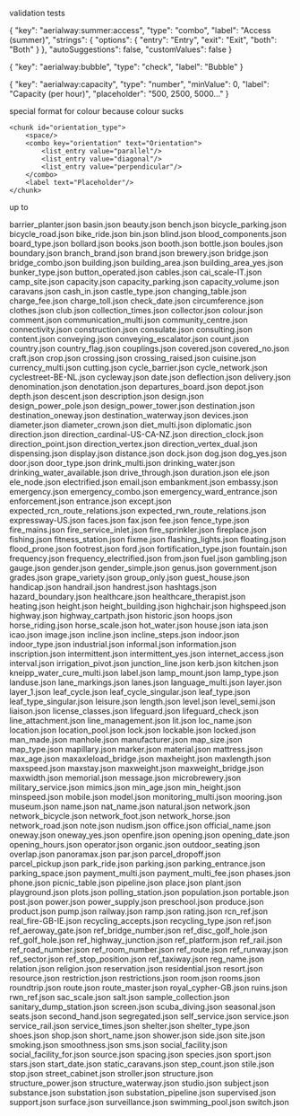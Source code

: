 validation tests

{
"key": "aerialway:summer:access",
"type": "combo",
"label": "Access (summer)",
"strings": {
"options": {
"entry": "Entry",
"exit": "Exit",
"both": "Both"
}
},
"autoSuggestions": false,
"customValues": false
}

<chunk id="aerialway:summer:access_type">
    <space/>
    <combo key="aerialway:summer:access" text="Access (summer)">
        <list_entry value="entry" display_value="Entry"/>
        <list_entry value="exit" display_value="Exit"/>
        <list_entry value="both" display_value="Both"/>
    </combo>
    <label text="Placeholder"/>
</chunk>


{
"key": "aerialway:bubble",
"type": "check",
"label": "Bubble"
}


<chunk id="aerialway:bubble_boolean">
    <space/>
    <check key="aerialway:bubble" text="Bubble"/>
    <label text="Placeholder"/>
</chunk>

{
"key": "aerialway:capacity",
"type": "number",
"minValue": 0,
"label": "Capacity (per hour)",
"placeholder": "500, 2500, 5000..."
}


<chunk id="aerialway_capacity_text">
    <space/>
    <text key="aerialway:capacity" text="Capacity (per hour)"/>
    <label text="Placeholder"/>
</chunk>


special format for colour because colour sucks

<chunk id="building_colour_text">
    <space/>
    <combo key="building:colour" text="Façade Color">
        <list_entry value="black" display_value="black"/>
        <list_entry value="white" display_value="white"/>
    </combo>
    <label text="Placeholder"/>
</chunk>






    <chunk id="orientation_type">
        <space/>
        <combo key="orientation" text="Orientation">
            <list_entry value="parallel"/>
            <list_entry value="diagonal"/>
            <list_entry value="perpendicular"/>
        </combo>
        <label text="Placeholder"/>
    </chunk>

up to

barrier_planter.json
basin.json
beauty.json
bench.json
bicycle_parking.json
bicycle_road.json
bike_ride.json
bin.json
blind.json
blood_components.json
board_type.json
bollard.json
books.json
booth.json
bottle.json
boules.json
boundary.json
branch_brand.json
brand.json
brewery.json
bridge.json
bridge_combo.json
building.json
building_area.json
building_area_yes.json
bunker_type.json
button_operated.json
cables.json
cai_scale-IT.json
camp_site.json
capacity.json
capacity_parking.json
capacity_volume.json
caravans.json
cash_in.json
castle_type.json
changing_table.json
charge_fee.json
charge_toll.json
check_date.json
circumference.json
clothes.json
club.json
collection_times.json
collector.json
colour.json
comment.json
communication_multi.json
community_centre.json
connectivity.json
construction.json
consulate.json
consulting.json
content.json
conveying.json
conveying_escalator.json
count.json
country.json
country_flag.json
couplings.json
covered.json
covered_no.json
craft.json
crop.json
crossing.json
crossing_raised.json
cuisine.json
currency_multi.json
cutting.json
cycle_barrier.json
cycle_network.json
cyclestreet-BE-NL.json
cycleway.json
date.json
deflection.json
delivery.json
denomination.json
denotation.json
departures_board.json
depot.json
depth.json
descent.json
description.json
design.json
design_power_pole.json
design_power_tower.json
destination.json
destination_oneway.json
destination_waterway.json
devices.json
diameter.json
diameter_crown.json
diet_multi.json
diplomatic.json
direction.json
direction_cardinal-US-CA-NZ.json
direction_clock.json
direction_point.json
direction_vertex.json
direction_vertex_dual.json
dispensing.json
display.json
distance.json
dock.json
dog.json
dog_yes.json
door.json
door_type.json
drink_multi.json
drinking_water.json
drinking_water_available.json
drive_through.json
duration.json
ele.json
ele_node.json
electrified.json
email.json
embankment.json
embassy.json
emergency.json
emergency_combo.json
emergency_ward_entrance.json
enforcement.json
entrance.json
except.json
expected_rcn_route_relations.json
expected_rwn_route_relations.json
expressway-US.json
faces.json
fax.json
fee.json
fence_type.json
fire_mains.json
fire_service_inlet.json
fire_sprinkler.json
fireplace.json
fishing.json
fitness_station.json
fixme.json
flashing_lights.json
floating.json
flood_prone.json
footrest.json
ford.json
fortification_type.json
fountain.json
frequency.json
frequency_electrified.json
from.json
fuel.json
gambling.json
gauge.json
gender.json
gender_simple.json
genus.json
government.json
grades.json
grape_variety.json
group_only.json
guest_house.json
handicap.json
handrail.json
handrest.json
hashtags.json
hazard_boundary.json
healthcare.json
healthcare_therapist.json
heating.json
height.json
height_building.json
highchair.json
highspeed.json
highway.json
highway_cartpath.json
historic.json
hoops.json
horse_riding.json
horse_scale.json
hot_water.json
house.json
iata.json
icao.json
image.json
incline.json
incline_steps.json
indoor.json
indoor_type.json
industrial.json
informal.json
information.json
inscription.json
intermittent.json
intermittent_yes.json
internet_access.json
interval.json
irrigation_pivot.json
junction_line.json
kerb.json
kitchen.json
kneipp_water_cure_multi.json
label.json
lamp_mount.json
lamp_type.json
landuse.json
lane_markings.json
lanes.json
language_multi.json
layer.json
layer_1.json
leaf_cycle.json
leaf_cycle_singular.json
leaf_type.json
leaf_type_singular.json
leisure.json
length.json
level.json
level_semi.json
liaison.json
license_classes.json
lifeguard.json
lifeguard_check.json
line_attachment.json
line_management.json
lit.json
loc_name.json
location.json
location_pool.json
lock.json
lockable.json
locked.json
man_made.json
manhole.json
manufacturer.json
map_size.json
map_type.json
mapillary.json
marker.json
material.json
mattress.json
max_age.json
maxaxleload_bridge.json
maxheight.json
maxlength.json
maxspeed.json
maxstay.json
maxweight.json
maxweight_bridge.json
maxwidth.json
memorial.json
message.json
microbrewery.json
military_service.json
mimics.json
min_age.json
min_height.json
minspeed.json
mobile.json
model.json
monitoring_multi.json
mooring.json
museum.json
name.json
nat_name.json
natural.json
network.json
network_bicycle.json
network_foot.json
network_horse.json
network_road.json
note.json
nudism.json
office.json
official_name.json
oneway.json
oneway_yes.json
openfire.json
opening.json
opening_date.json
opening_hours.json
operator.json
organic.json
outdoor_seating.json
overlap.json
panoramax.json
par.json
parcel_dropoff.json
parcel_pickup.json
park_ride.json
parking.json
parking_entrance.json
parking_space.json
payment_multi.json
payment_multi_fee.json
phases.json
phone.json
picnic_table.json
pipeline.json
place.json
plant.json
playground.json
plots.json
polling_station.json
population.json
portable.json
post.json
power.json
power_supply.json
preschool.json
produce.json
product.json
pump.json
railway.json
ramp.json
rating.json
rcn_ref.json
real_fire-GB-IE.json
recycling_accepts.json
recycling_type.json
ref.json
ref_aeroway_gate.json
ref_bridge_number.json
ref_disc_golf_hole.json
ref_golf_hole.json
ref_highway_junction.json
ref_platform.json
ref_rail.json
ref_road_number.json
ref_room_number.json
ref_route.json
ref_runway.json
ref_sector.json
ref_stop_position.json
ref_taxiway.json
reg_name.json
relation.json
religion.json
reservation.json
residential.json
resort.json
resource.json
restriction.json
restrictions.json
room.json
rooms.json
roundtrip.json
route.json
route_master.json
royal_cypher-GB.json
ruins.json
rwn_ref.json
sac_scale.json
salt.json
sample_collection.json
sanitary_dump_station.json
screen.json
scuba_diving.json
seasonal.json
seats.json
second_hand.json
segregated.json
self_service.json
service.json
service_rail.json
service_times.json
shelter.json
shelter_type.json
shoes.json
shop.json
short_name.json
shower.json
side.json
site.json
smoking.json
smoothness.json
sms.json
social_facility.json
social_facility_for.json
source.json
spacing.json
species.json
sport.json
stars.json
start_date.json
static_caravans.json
step_count.json
stile.json
stop.json
street_cabinet.json
stroller.json
structure.json
structure_power.json
structure_waterway.json
studio.json
subject.json
substance.json
substation.json
substation_pipeline.json
supervised.json
support.json
surface.json
surveillance.json
swimming_pool.json
switch.json

